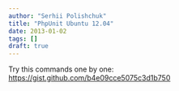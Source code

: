 ```yaml
---
author: "Serhii Polishchuk"
title: "PhpUnit Ubuntu 12.04"
date: 2013-01-02
tags: []
draft: true
---
```

<!--more-->
Try this commands one by one:
    https://gist.github.com/b4e09cce5075c3d1b750
